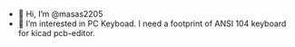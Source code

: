 - 👋 Hi, I’m @masas2205
- 👀 I’m interested in PC Keyboad.
I need a footprint of ANSI 104 keyboard for kicad pcb-editor.
<!---
masas2205/masas2205 is a ✨ special ✨ repository because its `README.md` (this file) appears on your GitHub profile.
You can click the Preview link to take a look at your changes.
--->
